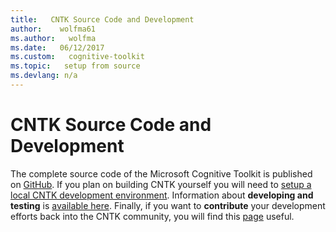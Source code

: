 ```yaml
---
title:   CNTK Source Code and Development
author:    wolfma61
ms.author:   wolfma
ms.date:   06/12/2017
ms.custom:   cognitive-toolkit
ms.topic:   setup from source
ms.devlang: n/a
---
```


# CNTK Source Code and Development

The complete source code of the Microsoft Cognitive Toolkit is published on [GitHub](https://www.github.com/Microsoft/CNTK). If you plan on building CNTK yourself you will need to [setup a local CNTK development environment](./Setup-development-environment.md). Information about **developing and testing** is [available here](./Developing-and-Testing.md). Finally, if you want to **contribute** your development efforts back into the CNTK community, you will find this [page](./Contributing-to-CNTK.md) useful.
